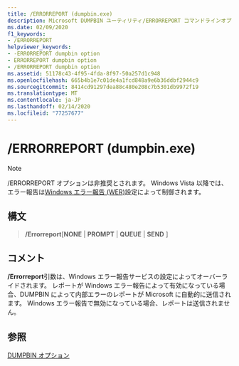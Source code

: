 ```yaml
---
title: /ERRORREPORT (dumpbin.exe)
description: Microsoft DUMPBIN ユーティリティ/ERRORREPORT コマンドラインオプションのリファレンスです。
ms.date: 02/09/2020
f1_keywords:
- /ERRORREPORT
helpviewer_keywords:
- -ERRORREPORT dumpbin option
- ERRORREPORT dumpbin option
- /ERRORREPORT dumpbin option
ms.assetid: 51178c43-4f95-4fda-8f97-50a257d1c948
ms.openlocfilehash: 665b4b1e7c01de4a1fcd848a9e6b36ddbf2944c9
ms.sourcegitcommit: 8414cd91297dea88c480e208c7b5301db9972f19
ms.translationtype: MT
ms.contentlocale: ja-JP
ms.lasthandoff: 02/14/2020
ms.locfileid: "77257677"
---
```

# <a name="errorreport-dumpbinexe"></a>/ERRORREPORT (dumpbin.exe)

> [!NOTE]
> /ERRORREPORT オプションは非推奨とされます。 Windows Vista 以降では、エラー報告は[Windows エラー報告 (WER)](/windows/win32/wer/windows-error-reporting)設定によって制御されます。

## <a name="syntax"></a>構文

> **/Errorreport**\[**NONE** \| **PROMPT** \| **QUEUE** \| **SEND** ]

## <a name="remarks"></a>コメント

**/Errorreport**引数は、Windows エラー報告サービスの設定によってオーバーライドされます。 レポートが Windows エラー報告によって有効になっている場合、DUMPBIN によって内部エラーのレポートが Microsoft に自動的に送信されます。 Windows エラー報告で無効になっている場合、レポートは送信されません。

## <a name="see-also"></a>参照

[DUMPBIN オプション](dumpbin-options.md)
